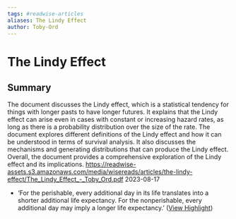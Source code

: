 ```yaml
---
tags: #readwise-articles
aliases: The Lindy Effect
author: Toby-Ord
---
```

# The Lindy Effect

## Summary
The document discusses the Lindy effect, which is a statistical tendency for things with longer pasts to have longer futures. It explains that the Lindy effect can arise even in cases with constant or increasing hazard rates, as long as there is a probability distribution over the size of the rate. The document explores different definitions of the Lindy effect and how it can be understood in terms of survival analysis. It also discusses the mechanisms and generating distributions that can produce the Lindy effect. Overall, the document provides a comprehensive exploration of the Lindy effect and its implications.
https://readwise-assets.s3.amazonaws.com/media/wisereads/articles/the-lindy-effect/The_Lindy_Effect_-_Toby_Ord.pdf
2023-08-17

- ‘For the perishable, every additional day in its life translates into a shorter additional life expectancy. For the nonperishable, every additional day may imply a longer life expectancy.’ ([View Highlight](https://read.readwise.io/read/01hafjc2rm5wvpzkkcndz2t7m4))
